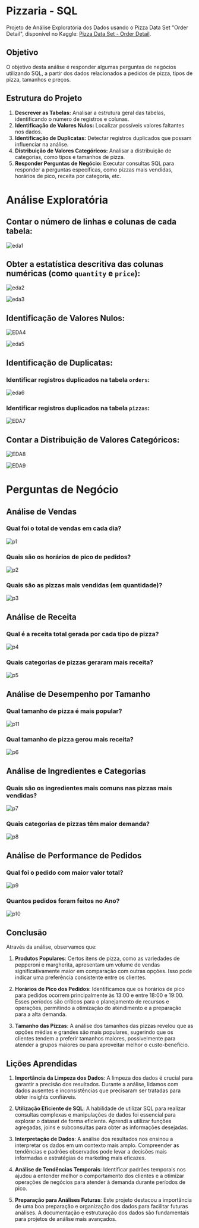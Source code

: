 # Pizzaria - SQL

Projeto de Análise Exploratória dos Dados usando o Pizza Data Set "Order Detail", disponível no Kaggle: [Pizza Data Set - Order Detail](https://www.kaggle.com/datasets/umairhayat/pizza-data-set-order-detail).

## Objetivo
O objetivo desta análise é responder algumas perguntas de negócios utilizando SQL, a partir dos dados relacionados a pedidos de pizza, tipos de pizza, tamanhos e preços.

## Estrutura do Projeto
1. **Descrever as Tabelas:** Analisar a estrutura geral das tabelas, identificando o número de registros e colunas.
2. **Identificação de Valores Nulos:** Localizar possíveis valores faltantes nos dados.
3. **Identificação de Duplicatas:** Detectar registros duplicados que possam influenciar na análise.
4. **Distribuição de Valores Categóricos:** Analisar a distribuição de categorias, como tipos e tamanhos de pizza.
5. **Responder Perguntas de Negócio:** Executar consultas SQL para responder a perguntas específicas, como pizzas mais vendidas, horários de pico, receita por categoria, etc.

# Análise Exploratória

## Contar o número de linhas e colunas de cada tabela:
![eda1](https://github.com/user-attachments/assets/608b6b83-a8a0-48ca-a2e9-4b2804a9cf3a)

## Obter a estatística descritiva das colunas numéricas (como `quantity` e `price`):
![eda2](https://github.com/user-attachments/assets/c2e82abd-6cff-4d85-881c-990ee26b15aa)

![eda3](https://github.com/user-attachments/assets/b5cd574f-edd9-4718-834b-487c7a561e90)

## Identificação de Valores Nulos:
![EDA4](https://github.com/user-attachments/assets/e6b7d6d4-d270-462d-8d49-7ce8e6fb4eb6)

![eda5](https://github.com/user-attachments/assets/abc3e5a5-ff0e-4383-bfc8-faff163b2f4f)

## Identificação de Duplicatas:

### Identificar registros duplicados na tabela `orders`:
![eda6](https://github.com/user-attachments/assets/d7e73890-2bb3-4ce0-9349-8a4ee4d8e9d2)

### Identificar registros duplicados na tabela `pizzas`:
![EDA7](https://github.com/user-attachments/assets/407bf139-e9bb-4e73-a0b7-194d306486e6)

## Contar a Distribuição de Valores Categóricos:
![EDA8](https://github.com/user-attachments/assets/b88f8df1-209a-48a9-afdb-f835aade3cd7)

![EDA9](https://github.com/user-attachments/assets/8402bc15-2231-4ea4-8d16-db05ce60b8c2)

# Perguntas de Negócio

## Análise de Vendas

### Qual foi o total de vendas em cada dia?
![p1](https://github.com/user-attachments/assets/4b1f408b-cf3d-4f48-b8ad-5a15684634c6)

### Quais são os horários de pico de pedidos?
![p2](https://github.com/user-attachments/assets/129b0085-f075-4477-aa18-0182906975ea)

### Quais são as pizzas mais vendidas (em quantidade)?
![p3](https://github.com/user-attachments/assets/b0fd00d3-994e-4e51-a7aa-b32efa1d4505)

## Análise de Receita

### Qual é a receita total gerada por cada tipo de pizza?
![p4](https://github.com/user-attachments/assets/815f0739-5213-4ad2-9e13-bf91e8562e7f)

### Quais categorias de pizzas geraram mais receita?
![p5](https://github.com/user-attachments/assets/fa808850-ae1d-46fa-bb9d-692dd02cbd9a)

## Análise de Desempenho por Tamanho

### Qual tamanho de pizza é mais popular?
![p11](https://github.com/user-attachments/assets/1a756dcd-485a-4c4b-8e56-22349489e904)

### Qual tamanho de pizza gerou mais receita?
![p6](https://github.com/user-attachments/assets/9cda5763-e046-4373-834d-1d16b8541aac)

## Análise de Ingredientes e Categorias

### Quais são os ingredientes mais comuns nas pizzas mais vendidas?
![p7](https://github.com/user-attachments/assets/735b2556-87d9-40ca-9379-e6dd20c0a794)

### Quais categorias de pizzas têm maior demanda?
![p8](https://github.com/user-attachments/assets/9ad3263b-6806-4f5b-9ceb-b6a1c010b2f9)

## Análise de Performance de Pedidos

### Qual foi o pedido com maior valor total?
![p9](https://github.com/user-attachments/assets/fa53392a-66ed-43fd-8cad-912cd529c962)

### Quantos pedidos foram feitos no Ano?
![p10](https://github.com/user-attachments/assets/293e0460-a945-49a7-832c-e15a4c873ea4)

## Conclusão

Através da análise, observamos que:

1. **Produtos Populares**: Certos itens de pizza, como as variedades de pepperoni e margherita, apresentam um volume de vendas significativamente maior em comparação com outras opções. Isso pode indicar uma preferência consistente entre os clientes.

2. **Horários de Pico dos Pedidos**: Identificamos que os horários de pico para pedidos ocorrem principalmente às 13:00 e entre 18:00 e 19:00. Esses períodos são críticos para o planejamento de recursos e operações, permitindo a otimização do atendimento e a preparação para a alta demanda.

3. **Tamanho das Pizzas**: A análise dos tamanhos das pizzas revelou que as opções médias e grandes são mais populares, sugerindo que os clientes tendem a preferir tamanhos maiores, possivelmente para atender a grupos maiores ou para aproveitar melhor o custo-benefício.

## Lições Aprendidas

1. **Importância da Limpeza dos Dados**: A limpeza dos dados é crucial para garantir a precisão dos resultados. Durante a análise, lidamos com dados ausentes e inconsistências que precisaram ser tratadas para obter insights confiáveis.

2. **Utilização Eficiente de SQL**: A habilidade de utilizar SQL para realizar consultas complexas e manipulações de dados foi essencial para explorar o dataset de forma eficiente. Aprendi a utilizar funções agregadas, joins e subconsultas para obter as informações desejadas.

3. **Interpretação de Dados**: A análise dos resultados nos ensinou a interpretar os dados em um contexto mais amplo. Compreender as tendências e padrões observados pode levar a decisões mais informadas e estratégias de marketing mais eficazes.

4. **Análise de Tendências Temporais**: Identificar padrões temporais nos ajudou a entender melhor o comportamento dos clientes e a otimizar operações de negócios para atender à demanda durante períodos de pico.

5. **Preparação para Análises Futuras**: Este projeto destacou a importância de uma boa preparação e organização dos dados para facilitar futuras análises. A documentação e estruturação dos dados são fundamentais para projetos de análise mais avançados.































